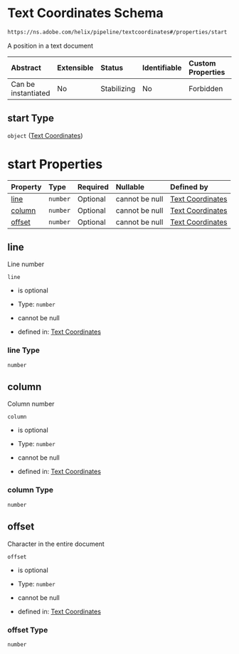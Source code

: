 # Text Coordinates Schema

```txt
https://ns.adobe.com/helix/pipeline/textcoordinates#/properties/start
```

A position in a text document

| Abstract            | Extensible | Status      | Identifiable | Custom Properties | Additional Properties | Access Restrictions | Defined In                                                           |
| :------------------ | :--------- | :---------- | :----------- | :---------------- | :-------------------- | :------------------ | :------------------------------------------------------------------- |
| Can be instantiated | No         | Stabilizing | No           | Forbidden         | Forbidden             | none                | [position.schema.json*](position.schema.json "open original schema") |

## start Type

`object` ([Text Coordinates](position-properties-text-coordinates-1.md))

# start Properties

| Property          | Type     | Required | Nullable       | Defined by                                                                                                                        |
| :---------------- | :------- | :------- | :------------- | :-------------------------------------------------------------------------------------------------------------------------------- |
| [line](#line)     | `number` | Optional | cannot be null | [Text Coordinates](textcoordinates-properties-line.md "https://ns.adobe.com/helix/pipeline/textcoordinates#/properties/line")     |
| [column](#column) | `number` | Optional | cannot be null | [Text Coordinates](textcoordinates-properties-column.md "https://ns.adobe.com/helix/pipeline/textcoordinates#/properties/column") |
| [offset](#offset) | `number` | Optional | cannot be null | [Text Coordinates](textcoordinates-properties-offset.md "https://ns.adobe.com/helix/pipeline/textcoordinates#/properties/offset") |

## line

Line number

`line`

*   is optional

*   Type: `number`

*   cannot be null

*   defined in: [Text Coordinates](textcoordinates-properties-line.md "https://ns.adobe.com/helix/pipeline/textcoordinates#/properties/line")

### line Type

`number`

## column

Column number

`column`

*   is optional

*   Type: `number`

*   cannot be null

*   defined in: [Text Coordinates](textcoordinates-properties-column.md "https://ns.adobe.com/helix/pipeline/textcoordinates#/properties/column")

### column Type

`number`

## offset

Character in the entire document

`offset`

*   is optional

*   Type: `number`

*   cannot be null

*   defined in: [Text Coordinates](textcoordinates-properties-offset.md "https://ns.adobe.com/helix/pipeline/textcoordinates#/properties/offset")

### offset Type

`number`
